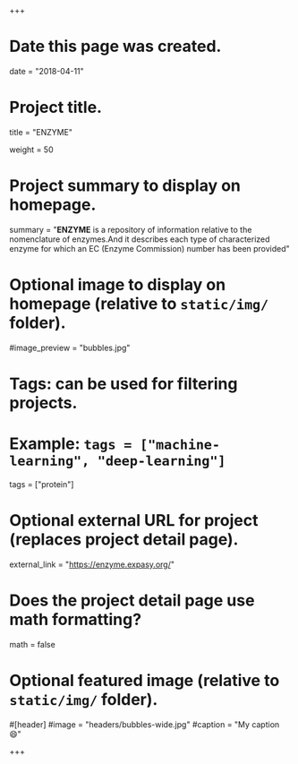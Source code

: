 +++
# Date this page was created.
date = "2018-04-11"

# Project title.
title = "ENZYME"

weight = 50
# Project summary to display on homepage.
summary = "**ENZYME** is a repository of information relative to the nomenclature of enzymes.And it describes each type of characterized enzyme for which an EC (Enzyme Commission) number has been provided"

# Optional image to display on homepage (relative to `static/img/` folder).
#image_preview = "bubbles.jpg"

# Tags: can be used for filtering projects.
# Example: `tags = ["machine-learning", "deep-learning"]`
tags = ["protein"]

# Optional external URL for project (replaces project detail page).
external_link = "https://enzyme.expasy.org/"

# Does the project detail page use math formatting?
math = false

# Optional featured image (relative to `static/img/` folder).
#[header]
#image = "headers/bubbles-wide.jpg"
#caption = "My caption :smile:"


+++
